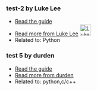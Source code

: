 ### test-2 by Luke Lee
- [Read the guide](/python/test-2?status=draft)
- [Read more from Luke Lee](/user/durden) <img src="https://avatars.githubusercontent.com/u/58063?v=3" width="30" height="30" alt="Luke Lee" />
- Related to: Python

### test 5 by durden
- [Read the guide](/python/test-5?status=draft)
- [Read more from durden](/user/durden)
- Related to: python,c/c++